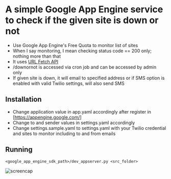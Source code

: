 A simple Google App Engine service to check if the given site is down or not
============================================================================

* Use Google App Engine's Free Quota to monitor list of sites
* When I say monitoring, I mean checking status code == 200 only; nothing more than that
* It uses [URL Fetch API](http://code.google.com/appengine/docs/python/urlfetch/)
* /downornot is accessed via cron job and can be accessed by admin only
* If given site is down, it will email to specified address or if SMS option is enabled with valid Twilio settings, will also send SMS

Installation
------------
* Change application value in app.yaml accordingly after register in [https://appengine.google.com/]
* Change to and sender values in settings.yaml accordingly
* Change settings.sample.yaml to settings.yaml with your Twilio credential and sites to monitor including to and from emails

Running
--------
    <google_app_engine_sdk_path>/dev_appserver.py <src_folder>

![screencap](http://i.imgur.com/OTQdQ.png)
